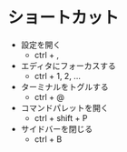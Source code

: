 # ショートカット

- 設定を開く
  - ctrl + ,
- エディタにフォーカスする
  - ctrl + 1, 2, ...
- ターミナルをトグルする
  - ctrl + @
- コマンドパレットを開く
  - ctrl + shift + P
- サイドバーを閉じる
  - ctrl + B
